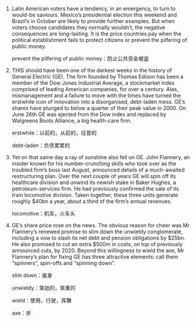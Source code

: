 1. Latin American voters have a tendency, in an emergency, to turn to would-be saviours. Mexico’s presidential election this weekend and Brazil’s in October are likely to provide further examples. But when voters choose candidates they normally wouldn’t, the negative consequences are long-lasting. It is the price countries pay when the political establishment fails to protect citizens or prevent the pilfering of public money.

   prevent the pilfering of public money：防止公共资金被盗

   

2. THIS should have been one of the darkest weeks in the history of General Electric (GE). The firm founded by Thomas Edison has been a member of the Dow Jones Industrial Average, a stockmarket index comprised of leading American companies, for over a century. Alas, mismanagement and a failure to move with the times have turned the erstwhile icon of innovation into a disorganised, debt-laden mess. GE’s shares have plunged to below a quarter of their peak value in 2000. On June 26th GE was ejected from the Dow index and replaced by Walgreens Boots Alliance, a big health-care firm.

   erstwhile：以前的，从前的，往昔的

   debt-laden：负债累累的

   

3. Yet on that same day a ray of sunshine also fell on GE. John Flannery, an insider known for his number-crunching skills who took over as the troubled firm’s boss last August, announced details of a much-awaited restructuring plan. Over the next couple of years GE will spin off its healthcare division and unwind its newish stake in Baker Hughes, a petroleum-services firm. He had previously confirmed the sale of its train locomotive division. Taken together, these three units generate roughly $40bn a year, about a third of the firm’s annual revenues.

   locomotive：机车，火车头

   

4. GE’s share price rose on the news. The obvious reason for cheer was Mr Flannery’s renewed promise to slim down the unwieldy conglomerate, including a vow to slash its net debt and pension obligations by $25bn. He also promised to cut an extra $500m in costs, on top of previously announced cuts, by 2020. Beyond this willingness to wield the axe, Mr Flannery’s plan for fixing GE has three attractive elements: call them “spinners”, spin-offs and “spinning down”.

   slim down：廋身

   unwieldy：笨拙的，笨重的

   wield：使用，行驶，挥舞

   axe：斧